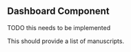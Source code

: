 ## Dashboard Component

TODO this needs to be implemented

This should provide a list of manuscripts.
